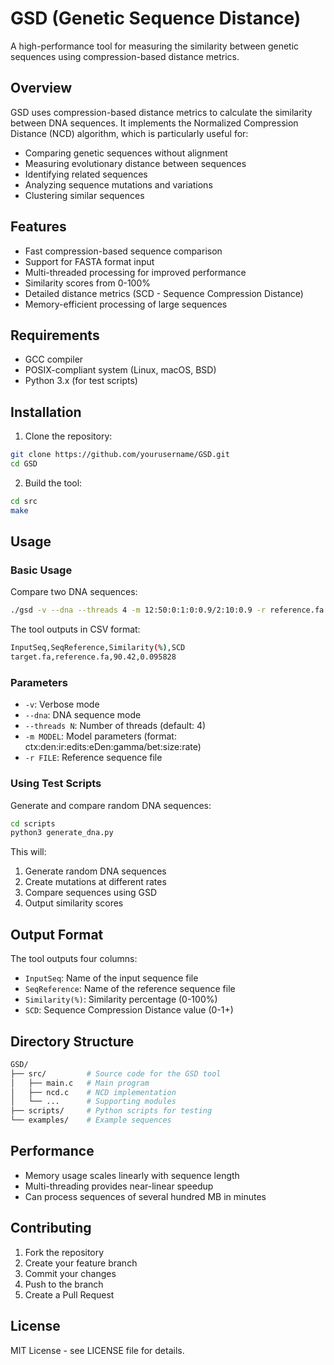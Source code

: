 # GSD (Genetic Sequence Distance)

A high-performance tool for measuring the similarity between genetic sequences using compression-based distance metrics.

## Overview

GSD uses compression-based distance metrics to calculate the similarity between DNA sequences. It implements the Normalized Compression Distance (NCD) algorithm, which is particularly useful for:

- Comparing genetic sequences without alignment
- Measuring evolutionary distance between sequences
- Identifying related sequences
- Analyzing sequence mutations and variations
- Clustering similar sequences

## Features


- Fast compression-based sequence comparison
- Support for FASTA format input
- Multi-threaded processing for improved performance
- Similarity scores from 0-100%
- Detailed distance metrics (SCD - Sequence Compression Distance)
- Memory-efficient processing of large sequences

## Requirements

- GCC compiler
- POSIX-compliant system (Linux, macOS, BSD)
- Python 3.x (for test scripts)

## Installation

1. Clone the repository:

```bash
git clone https://github.com/yourusername/GSD.git
cd GSD
```

2. Build the tool:

```bash
cd src
make
```


## Usage

### Basic Usage

Compare two DNA sequences:

```bash
./gsd -v --dna --threads 4 -m 12:50:0:1:0:0.9/2:10:0.9 -r reference.fa target.fa
```

The tool outputs in CSV format:

```bash
InputSeq,SeqReference,Similarity(%),SCD
target.fa,reference.fa,90.42,0.095828
```

### Parameters

- `-v`: Verbose mode
- `--dna`: DNA sequence mode
- `--threads N`: Number of threads (default: 4)
- `-m MODEL`: Model parameters (format: ctx:den:ir:edits:eDen:gamma/bet:size:rate)
- `-r FILE`: Reference sequence file

### Using Test Scripts

Generate and compare random DNA sequences:

```bash
cd scripts
python3 generate_dna.py
```

This will:

1. Generate random DNA sequences
2. Create mutations at different rates
3. Compare sequences using GSD
4. Output similarity scores

## Output Format

The tool outputs four columns:
- `InputSeq`: Name of the input sequence file
- `SeqReference`: Name of the reference sequence file
- `Similarity(%)`: Similarity percentage (0-100%)
- `SCD`: Sequence Compression Distance value (0-1+)

## Directory Structure

```bash
GSD/
├── src/         # Source code for the GSD tool
│   ├── main.c   # Main program
│   ├── ncd.c    # NCD implementation
│   └── ...      # Supporting modules
├── scripts/     # Python scripts for testing
└── examples/    # Example sequences
```

## Performance

- Memory usage scales linearly with sequence length
- Multi-threading provides near-linear speedup
- Can process sequences of several hundred MB in minutes

## Contributing

1. Fork the repository
2. Create your feature branch
3. Commit your changes
4. Push to the branch
5. Create a Pull Request

## License

MIT License - see LICENSE file for details.